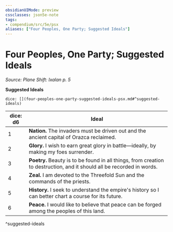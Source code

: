 ```yaml
---
obsidianUIMode: preview
cssclasses: json5e-note
tags:
- compendium/src/5e/psx
aliases: ["Four Peoples, One Party; Suggested Ideals"]
---
```

# Four Peoples, One Party; Suggested Ideals
*Source: Plane Shift: Ixalan p. 5* 

**Suggested Ideals**

`dice: [](four-peoples-one-party-suggested-ideals-psx.md#^suggested-ideals)`

| dice: d6 | Ideal |
|----------|-------|
| 1 | **Nation.** The invaders must be driven out and the ancient capital of Orazca reclaimed. |
| 2 | **Glory.** I wish to earn great glory in battle—ideally, by making my foes surrender. |
| 3 | **Poetry.** Beauty is to be found in all things, from creation to destruction, and it should all be recorded in words. |
| 4 | **Zeal.** I am devoted to the Threefold Sun and the commands of the priests. |
| 5 | **History.** I seek to understand the empire's history so I can better chart a course for its future. |
| 6 | **Peace.** I would like to believe that peace can be forged among the peoples of this land. |
^suggested-ideals